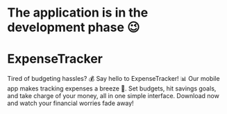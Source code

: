 # The application is in the development phase 😉
# ExpenseTracker
Tired of budgeting hassles? 💰 Say hello to ExpenseTracker! 📊 Our mobile app makes tracking expenses a breeze 📱. Set budgets, hit savings goals, and take charge of your money, all in one simple interface. Download now and watch your financial worries fade away! 
